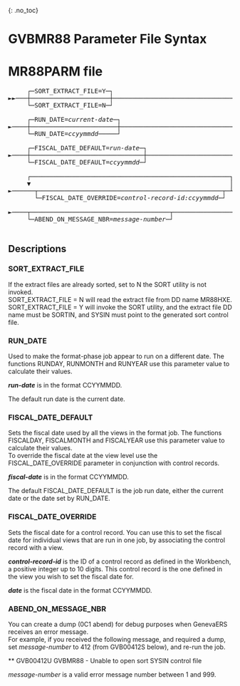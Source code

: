  {: .no_toc}

# GVBMR88 Parameter File Syntax

# MR88PARM file

<pre>
     ┌─SORT_EXTRACT_FILE=Y─┐                                                    
►►───┼─────────────────────┼────────────────────────────────────────────────────►
     └─SORT_EXTRACT_FILE=N─┘
  
     ┌─RUN_DATE=<i>current-date</i>─┐                                                    
►────┼───────────────────────┼──────────────────────────────────────────────────► 
     └─RUN_DATE=<i>ccyymmdd</i>─────┘ 

     ┌─FISCAL_DATE_DEFAULT=<i>run-date</i>─┐ 
►────┼──────────────────────────────┼───────────────────────────────────────────► 
     └─FISCAL_DATE_DEFAULT=<i>ccyymmdd</i>─┘ 

     ┌─────────────────────────────────────────────────────┐ 
     ▼                                                     │ 
►──────┬─────────────────────────────────────────────────┬─┴────────────────────►
       └─FISCAL_DATE_OVERRIDE=<i>control-record-id:ccyymmdd</i>─┘

►────┬─────────────────────────────────────┬───────────────────────────────────►◄ 
     └─ABEND_ON_MESSAGE_NBR=<i>message-number</i>─┘

</pre>            

## Descriptions

### SORT_EXTRACT_FILE

If the extract files are already sorted, set to N the SORT utility is not invoked.    
SORT_EXTRACT_FILE = N will read the extract file from DD name MR88HXE.  
SORT_EXTRACT_FILE = Y will invoke the SORT utility, and the extract file DD name must be SORTIN, and SYSIN must point to the generated sort control file.  

### RUN_DATE

Used to make the format-phase job appear to run on a different date. The functions RUNDAY, RUNMONTH and RUNYEAR use this parameter value to calculate their values.  

***run-date*** is in the format CCYYMMDD.  

The default run date is the current date.

### FISCAL_DATE_DEFAULT

Sets the fiscal date used by all the views in the format job. The functions FISCALDAY, FISCALMONTH and FISCALYEAR use this parameter value to calculate their values.  
To override the fiscal date at the view level use the FISCAL_DATE_OVERRIDE parameter in conjunction with control records.  

***fiscal-date*** is in the format CCYYMMDD.  

The default FISCAL_DATE_DEFAULT is the job run date, either the current date or the date set by RUN_DATE.

### FISCAL_DATE_OVERRIDE

Sets the fiscal date for a control record.
You can use this to set the fiscal date for individual views that are run in one job, by associating the control record with a view.  

***control-record-id*** is the ID of a control record as defined in the Workbench, a positive integer up to 10 digits. This control record is the one defined in the view you wish to set the fiscal date for.  

***date*** is the fiscal date in the format CCYYMMDD.  

### ABEND_ON_MESSAGE_NBR 

You can create a dump (0C1 abend) for debug purposes when GenevaERS receives an error message.  
For example, if you received the following message, and required a dump, set *message-number* to 412 (from GVB00412S below), and re-run the job.

** GVB00412U GVBMR88  - Unable to open sort SYSIN control file     

*message-number* is a valid error message number between 1 and 999.  